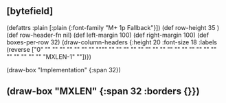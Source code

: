 ## [bytefield]

(defattrs :plain [:plain {:font-family "M+ 1p Fallback"}])
(def row-height 35 )
(def row-header-fn nil)
(def left-margin 100)
(def right-margin 100)
(def boxes-per-row 32)
(draw-column-headers {:height 20 :font-size 18 :labels (reverse ["0" "" "" "" "" "" "" "" """" "" "" "" "" "" "" "" "" "" "" "" "" "" "" "" "" "" "" "" "" "MXLEN-1" ""])})

(draw-box "Implementation" {:span 32})

## (draw-box "MXLEN" {:span 32 :borders {}})
